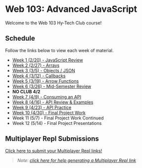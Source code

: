 # Web 103: Advanced JavaScript
Welcome to the Web 103 Hy-Tech Club course!

## Schedule
Follow the links below to view each week of material.

- [Week 1 (2/20) - JavaScript Review](JsReview/StudentDesc.md)
- [Week 2 (2/27) - Arrays](Arrays/StudentDesc.md)
- [Week 3 (3/5) - Objects / JSON](Objects/StudentDesc.md)
- [Week 4 (3/12) - Callbacks](Callbacks/StudentDesc.md)
- [Week 5 (3/19) - Arrow Functions](ArrowFunctions/StudentDesc.md)
- [Week 6 (3/26) - Mid-Semester Review](MidSemesterReview/StudentDesc.md)
- **NO CLUB 4/2**
- [Week 7 (4/9) - Consuming an API](ApiConsumption/StudentDesc.md)
- [Week 8 (4/16) - API Review & Examples](ApiReviewExamples/StudentDesc.md)
- [Week 9 (4/23) - API Practice](ApiPractice/StudentDesc.md)
- [Week 10 (4/30) - Final Project Work](FinalProject/StudentDesc.md)
- Week 11 (5/7) - Final Project Work Continued
- Week 12 (5/14) - Final Project Presentations

## Multiplayer Repl Submissions
[Click here to submit your Multiplayer Repl links!](https://forms.office.com/r/1StfpmNY2h)

> _Note: [click here for help generating a Multiplayer Repl link](https://hylandtechclub.com/MultiplayerLink)_
